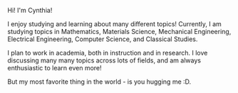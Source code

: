 Hi! I'm Cynthia!

I enjoy studying and learning about many different topics! Currently, I am studying topics in Mathematics, Materials Science, Mechanical Engineering, Electrical Engineering, Computer Science, and Classical Studies.


I plan to work in academia, both in instruction and in research. I love discussing many many topics across lots of fields, and am always enthusiastic to learn even more!


But my most favorite thing in the world - is you hugging me :D.
